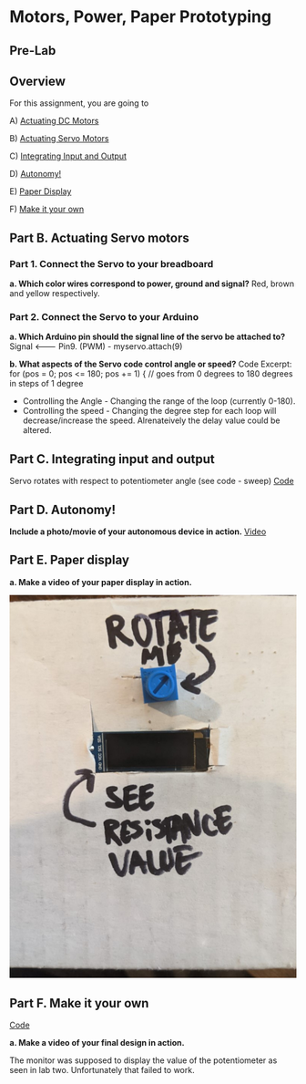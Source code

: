 
# Motors, Power, Paper Prototyping
## Pre-Lab
## Overview
For this assignment, you are going to 

A) [Actuating DC Motors](#part-a-actuating-dc-motors) 

B) [Actuating Servo Motors](#part-b-actuating-servo-motors) 

C) [Integrating Input and Output](#part-c-integrating-input-and-output)

D) [Autonomy!](#part-d-autonomy)

E) [Paper Display](#part-e-paper-display) 

F) [Make it your own](#part-f-make-it-your-own)

## Part B. Actuating Servo motors
### Part 1. Connect the Servo to your breadboard
**a. Which color wires correspond to power, ground and signal?**
Red, brown and yellow respectively.

### Part 2. Connect the Servo to your Arduino
**a. Which Arduino pin should the signal line of the servo be attached to?**
Signal <--- Pin9. (PWM) - myservo.attach(9)


**b. What aspects of the Servo code control angle or speed?**
 Code Excerpt: for (pos = 0; pos <= 180; pos += 1) { // goes from 0 degrees to 180 degrees in steps of 1 degree
* Controlling the Angle - Changing the range of the loop (currently 0-180).
* Controlling the speed - Changing the degree step for each loop will decrease/increase the speed. Alrenateively the delay value could be altered.

## Part C. Integrating input and output
Servo rotates with respect to potentiometer angle (see code - sweep)
[Code](https://github.com/OiBoii/Interactive-Lab-Hub/blob/master/Lab3/PXL_20200929_055402003.mp4)

## Part D. Autonomy!
**Include a photo/movie of your autonomous device in action.**
[Video](video)

## Part E. Paper display
**a. Make a video of your paper display in action.**

<img src="https://github.com/OiBoii/Interactive-Lab-Hub/blob/master/Lab3/Paper%20Display.jpg">

## Part F. Make it your own

[Code](https://github.com/OiBoii/Interactive-Lab-Hub/blob/master/Lab3/PXL_20200929_055402003.mp4)

**a. Make a video of your final design in action.**

The monitor was supposed to display the value of the potentiometer as seen in lab two.  Unfortunately that failed to work. 
